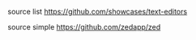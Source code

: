 
source list
  https://github.com/showcases/text-editors

source simple
  https://github.com/zedapp/zed
